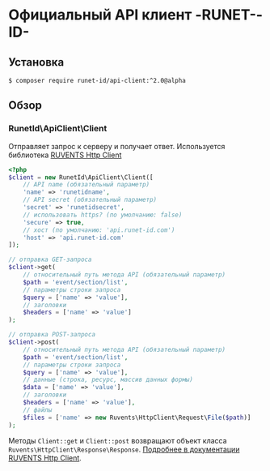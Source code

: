 # Официальный API клиент -RUNET--ID-

## Установка

`$ composer require runet-id/api-client:^2.0@alpha`

## Обзор

### RunetId\ApiClient\Client

Отправляет запрос к серверу и получает ответ. Используется библиотека [RUVENTS Http Client](https://bitbucket.org/ruvents/http-client)

```php
<?php
$client = new RunetId\ApiClient\Client([
    // API name (обязательный параметр)
    'name' => 'runetidname',
    // API secret (обязательный параметр)
    'secret' => 'runetidsecret',
    // использовать https? (по умолчанию: false)
    'secure' => true,
    // хост (по умолчанию: 'api.runet-id.com')
    'host' => 'api.runet-id.com'
]);

// отправка GET-запроса
$client->get(
    // относительный путь метода API (обязательный параметр)
    $path = 'event/section/list',
    // параметры строки запроса
    $query = ['name' => 'value'],
    // заголовки
    $headers = ['name' => 'value']
);

// отправка POST-запроса
$client->post(
    // относительный путь метода API (обязательный параметр)
    $path = 'event/section/list',
    // параметры строки запроса
    $query = ['name' => 'value'],
    // данные (строка, ресурс, массив данных формы)
    $data = ['name' => 'value'],
    // заголовки
    $headers = ['name' => 'value'],
    // файлы
    $files = ['name' => new Ruvents\HttpClient\Request\File($path)]
);
```
Методы `Client::get` и `Client::post` возвращают объект класса `Ruvents\HttpClient\Response\Response`. [Подробнее в документации RUVENTS Http Client](https://bitbucket.org/ruvents/http-client).
